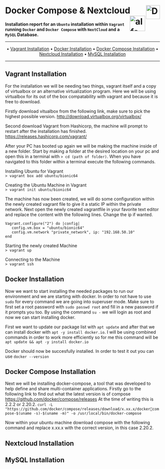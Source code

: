 # Docker Compose & Nextcloud <img src="https://xibo.org.uk/img/svg/Home/icon_home_ubuntu_blue.svg" alt="Docker Logo" width='45' align="right"> <img src="https://lh3.googleusercontent.com/proxy/iaZFsbFW-t1es5SFKZ9HDnx7I1Q5tIO-sSS91WTpmNcw9jUSbcQlUq3qoSy0NR2rZxBsudsSih2B71UQKPmQFjyHTlo65Pj80r98kkW2QWc97VL7pwd2umLmdoYW" alt="alfa Logo" height='50' align="right">

**Installation report for an `Ubuntu` installation within `Vagrant` running `Docker` and `Docker Compose` with `NextCloud` and a `MySQL` Database.**

***

<p align="center">
	&bull;
	<a href="#vagrant-installation">Vagrant Installation</a>  
	&bull;
	<a href="#docker-installation">Docker Installation</a>
	&bull;
	<a href="#docker-compose-installation">Docker Compose Installation</a>
	&bull;
	<a href="#nextcloud-installation">Nextcloud Installation</a>
	&bull;
	<a href="#mysql-installation">MySQL Installation</a>
</p>

***

## Vagrant Installation
For the installation we will be needing two things, vagrant itself and a copy of virtualbox or an alternative virtualization program. Here we will be using virtualbox for its out of the box compatability with vagrant and because it is free to download.

Firstly download vitualbox from the following link, make sure to pick the highest possible version.
http://download.virtualbox.org/virtualbox/

Second download Vagrant from Hashicorp, the machine will prompt to restart after the installation has finished.
https://releases.hashicorp.com/vagrant/

After your PC has booted up again we will be making the machine inside of a new folder. Start by making a folder at the desired location on your pc and open this in a terminal with `> cd (path of folder)`. When you have navigated to this folder within a terminal execute the following commands.

Installing Ubuntu for Vagrant\
`> vagrant box add ubuntu/bionic64`

Creating the Ubuntu Machine in Vagrant\
`> vagrant init ubuntu/bionic64`

The machine has now been created, we will do some configuration within the newly created vagrant file to give it a static IP within the private network. Next open the newly created vagrantfile in your favorite text editor and replace the content with the following lines. Change the ip if wanted.
```
Vagrant.configure("2") do |config|
   config.vm.box = "ubuntu/bionic64"
   config.vm.network "private_network", ip: "192.168.50.10"
end
```

Starting the newly created Machine\
`> vagrant up`

Connecting to the Machine\
`> vagrant ssh`

## Docker Installation
Now we want to start installing the needed packages to run our environment and we are starting with docker. In order to not have to use `sudo` for every command we are going into superuser mode. Make sure to first set a root password with `sudo passwd root` and fill in a new password if it prompts you too. By using the command `su -` we will login as root and now we can start installing docker.

First we want to update our package list with `apt update` and after that we can install docker with `apt -y install docker.io`. I will be using combined commands in order to work more efficiently so for me this command will be `apt update && apt -y install docker.io`

Docker should now be succesfully installed. In order to test it out you can use `docker --version`

## Docker Compose Installation
Next we will be installing docker-compose, a tool that was developed to help define and share multi-container applications. Firstly go to the following link to find out what the latest version is of compose https://github.com/docker/compose/releases At the time of writing this is 2.2.2 or 2.20.2. `curl -L "https://github.com/docker/compose/releases/download/x.xx.x/dockercompose-$(uname -s)-$(uname -m)" -o /usr/local/bin/docker-compose`

Now within your ubuntu machine download compose with the following command and replace x.xx.x with the correct version, in this case 2.20.2.

## Nextcloud Installation

## MySQL Installation
